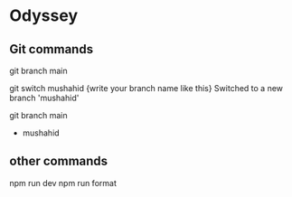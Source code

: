 # Odyssey

## Git commands
git branch 
  main

git switch mushahid   {write your branch name like this}
  Switched to a new branch 'mushahid'
  
git branch
  main
* mushahid

## other commands
npm run dev
npm run format